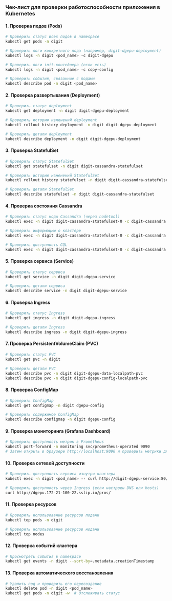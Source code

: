 ### Чек-лист для проверки работоспособности приложения в Kubernetes

#### 1. **Проверка подов (Pods)**
```bash
# Проверить статус всех подов в namespace
kubectl get pods -n digit

# Проверить логи конкретного пода (например, digit-dgepu-deployment)
kubectl logs -n digit <pod_name> -c digit-dgepu

# Проверить логи init-контейнера (если есть)
kubectl logs -n digit <pod_name> -c copy-config

# Проверить события, связанные с подами
kubectl describe pod -n digit <pod_name>
```

#### 2. **Проверка развертывания (Deployment)**
```bash
# Проверить статус deployment
kubectl get deployment -n digit digit-dgepu-deployment

# Проверить историю изменений deployment
kubectl rollout history deployment -n digit digit-dgepu-deployment

# Проверить детали deployment
kubectl describe deployment -n digit digit-dgepu-deployment
```

#### 3. **Проверка StatefulSet**
```bash
# Проверить статус StatefulSet
kubectl get statefulset -n digit digit-cassandra-statefulset

# Проверить историю изменений StatefulSet
kubectl rollout history statefulset -n digit digit-cassandra-statefulset

# Проверить детали StatefulSet
kubectl describe statefulset -n digit digit-cassandra-statefulset
```
#### 4. **Проверка состояния Cassandra**
```bash
# Проверить статус ноды Cassandra (через nodetool)
kubectl exec -n digit digit-cassandra-statefulset-0 -c digit-cassandra -- nodetool -u cassandra -pw cassandra status

# Проверить информацию о кластере
kubectl exec -n digit digit-cassandra-statefulset-0 -c digit-cassandra -- nodetool -u cassandra -pw cassandra describecluster

# Проверить доступность CQL
kubectl exec -n digit digit-cassandra-statefulset-0 -c digit-cassandra -- cqlsh -u cassandra -p cassandra -e "DESCRIBE KEYSPACES"
```

#### 5. **Проверка сервиса (Service)**
```bash
# Проверить статус сервиса
kubectl get service -n digit digit-dgepu-service

# Проверить детали сервиса
kubectl describe service -n digit digit-dgepu-service
```

#### 6. **Проверка Ingress**
```bash
# Проверить статус Ingress
kubectl get ingress -n digit digit-dgepu-ingress

# Проверить детали Ingress
kubectl describe ingress -n digit digit-dgepu-ingress
```

#### 7. **Проверка PersistentVolumeClaim (PVC)**
```bash
# Проверить статус PVC
kubectl get pvc -n digit

# Проверить детали PVC
kubectl describe pvc -n digit digit-dgepu-data-localpath-pvc
kubectl describe pvc -n digit digit-dgepu-config-localpath-pvc
```

#### 8. **Проверка ConfigMap**
```bash
# Проверить ConfigMap
kubectl get configmap -n digit dgepu-config

# Проверить содержимое ConfigMap
kubectl describe configmap -n digit dgepu-config
```

#### 9. **Проверка мониторинга (Grafana Dashboard)**
```bash
# Проверить доступность метрик в Prometheus
kubectl port-forward -n monitoring svc/prometheus-operated 9090
# Затем открыть в браузере http://localhost:9090 и проверить метрики для digit-dgepu-service
```

#### 10. **Проверка сетевой доступности**
```bash
# Проверить доступность сервиса изнутри кластера
kubectl exec -n digit <pod_name> -- curl http://digit-dgepu-service:80/pros/

# Проверить доступность через Ingress (если настроен DNS или hosts)
curl http://dgepu.172-21-100-22.sslip.io/pros/
```

#### 11. **Проверка ресурсов**
```bash
# Проверить использование ресурсов подами
kubectl top pods -n digit

# Проверить использование ресурсов нодами
kubectl top nodes
```

#### 12. **Проверка событий кластера**
```bash
# Просмотреть события в namespace
kubectl get events -n digit --sort-by=.metadata.creationTimestamp
```

#### 13. **Проверка автоматического восстановления**
```bash
# Удалить под и проверить его пересоздание
kubectl delete pod -n digit <pod_name>
kubectl get pods -n digit -w  # Отслеживать статус
```
